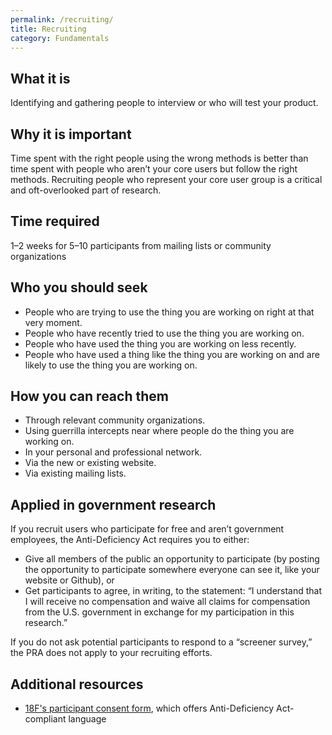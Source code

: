 ```yaml
---
permalink: /recruiting/
title: Recruiting
category: Fundamentals
---
```


## What it is

Identifying and gathering people to interview or who will test your product.

## Why it is important

Time spent with the right people using the wrong methods is better than time spent with people who aren’t your core users but follow the right methods. Recruiting people who represent your core user group is a critical and oft-overlooked part of research.

## Time required

1–2 weeks for 5–10 participants from mailing lists or community organizations

## Who you should seek

- People who are trying to use the thing you are working on right at that very moment.
- People who have recently tried to use the thing you are working on.
- People who have used the thing you are working on less recently.
- People who have used a thing like the thing you are working on and are likely to use the thing you are working on.

## How you can reach them

- Through relevant community organizations.
- Using guerrilla intercepts near where people do the thing you are working on.
- In your personal and professional network.
- Via the new or existing website.
- Via existing mailing lists.

## Applied in government research

If you recruit users who participate for free and aren’t government employees, the Anti-Deficiency Act requires you to either:

- Give all members of the public an opportunity to participate (by posting the opportunity to participate somewhere everyone can see it, like your website or Github), or
- Get participants to agree, in writing, to the statement: “I understand that I will receive no compensation and waive all claims for compensation from the U.S. government in exchange for my participation in this research.”

If you do not ask potential participants to respond to a “screener survey,” the PRA does not apply to your recruiting efforts.

## Additional resources
* [18F's participant consent form](../assets/downloads/18FResearchParticipantConsentForm.docx), which offers Anti-Deficiency Act-compliant language
